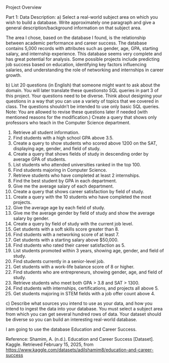 Project Overview
 
Part 1: Data Description:
a) Select a real-world subject area on which you wish to build a database. Write approximately one paragraph and give a
general description/background information on that subject area. 

The area I chose, based on the database I found, is the relationship between academic performance and career success. 
The database contains 5,000 records with attributes such as gender, age, GPA, starting salary, and internship experience. 
This database seems very complete and has great potential for analysis. Some possible projects include predicting job 
success based on education, identifying key factors influencing salaries, and understanding the role of networking and 
internships in career growth.

b) List 20 questions (in English) that someone might want to ask about the domain. You will later translate these 
questionsto SQL queries in part 3 of this project. Your questions need to be diverse. Think about designing your questions 
in a way that you can use a variety of topics that we covered in class. The questions shouldn’t be intended to use only 
basic SQL queries. 
Note: You are allowed to revise these questions later if needed (with mentioned reasons for the modification.)
Create a query that shows only professors who teach in the Computer Science department.
1. Retrieve all student information.
2. Find students with a high school GPA above 3.5.
3. Create a query to show students who scored above 1200 on the SAT, displaying age, gender, and field of study.
4. Create a query that shows fields of study in descending order by average GPA of students.
5. List students who attended universities ranked in the top 100.
6. Find students majoring in Computer Science.
7. Retrieve students who have completed at least 2 internships.
8. Find the best student by GPA in each department.
9. Give me the average salary of each department.
10. Create a query that shows career satisfaction by field of study.
11. Create a query with the 10 students who have completed the most projects.
12. Give the average age by each field of study.
13. Give me the average gender by field of study and show the average salary by gender.
14. Create a query by field of study with the current job level.
15. Get students with a soft skills score greater than 8.
16. Find students with a networking score of at least 7.
17. Get students with a starting salary above $50,000.
18. Find students who rated their career satisfaction as 5.
19. List students promoted within 3 years, showing age, gender, and field of study.
20. Find students currently in a senior-level job.
21. Get students with a work-life balance score of 8 or higher.
22. Find students who are entrepreneurs, showing gender, age, and field of study.
23. Retrieve students who meet both GPA > 3.8 and SAT > 1300.
24. Find students with internships, certifications, and projects all above 5.
25. Get students majoring in STEM fields with a job offer count above 4.

c) Describe what sources you intend to use as your data, and how you intend to ingest the data into your database. 
You must select a subject area from which you can get several hundred rows of data. Your dataset should be diverse 
so you can build an interesting real-world database. 

I am going to use the database Education and Career Success. 

Reference: 
Shamim, A. (n.d.). Education and Career Success [Dataset]. Kaggle. Retrieved February 15, 2025, from https://www.kaggle.com/datasets/adilshamim8/education-and-career-success
